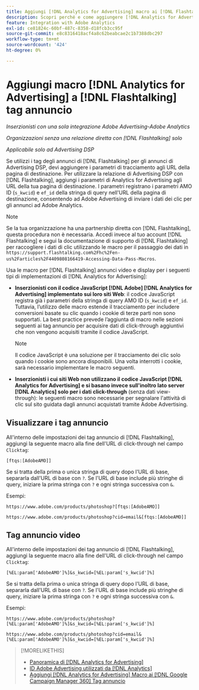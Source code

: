 ```yaml
---
title: Aggiungi [!DNL Analytics for Advertising] macro ai [!DNL Flashtalking] tag annuncio
description: Scopri perché e come aggiungere [!DNL Analytics for Advertising] macro ai tuoi [!DNL Flashtalking] tag annuncio
feature: Integration with Adobe Analytics
exl-id: ce81824c-60bf-487c-8358-d18fcb3cc95f
source-git-commit: e8c8316418acf4a8c62beabcae2c1b7388dbc297
workflow-type: tm+mt
source-wordcount: '424'
ht-degree: 0%

---
```


# Aggiungi macro [!DNL Analytics for Advertising] a [!DNL Flashtalking] tag annuncio

*Inserzionisti con una sola integrazione Adobe Advertising-Adobe Analytics*

*Organizzazioni senza una relazione diretta con [!DNL Flashtalking] solo*

*Applicabile solo ad Advertising DSP*

Se utilizzi i tag degli annunci di [!DNL Flashtalking] per gli annunci di Advertising DSP, devi aggiungere i parametri di tracciamento agli URL della pagina di destinazione. Per utilizzare la relazione di Advertising DSP con [!DNL Flashtalking], aggiungi i parametri di Analytics for Advertising agli URL della tua pagina di destinazione. I parametri registrano i parametri AMO ID (`s_kwcid`) e `ef_id` della stringa di query nell&#39;URL della pagina di destinazione, consentendo ad Adobe Advertising di inviare i dati dei clic per gli annunci ad Adobe Analytics.

>[!NOTE]
>
>Se la tua organizzazione ha una partnership diretta con [!DNL Flashtalking], questa procedura non è necessaria. Accedi invece al tuo account [!DNL Flashtalking] e segui la documentazione di supporto di [!DNL Flashtalking] per raccogliere i dati di clic utilizzando le macro per il passaggio dei dati in `https://support.flashtalking.com%2Fhc%2Fen-us%2Farticles%2F4409808166419-Accessing-Data-Pass-Macros`.

Usa le macro per [!DNL Flashtalking] annunci video e display per i seguenti tipi di implementazioni di [!DNL Analytics for Advertising]:

* **Inserzionisti con il codice JavaScript [!DNL Adobe] [!DNL Analytics for Advertising] implementato sui loro siti Web**: il codice JavaScript registra già i parametri della stringa di query AMO ID (`s_kwcid`) e `ef_id`. Tuttavia, l’utilizzo delle macro estende il tracciamento per includere conversioni basate su clic quando i cookie di terze parti non sono supportati. La best practice prevede l’aggiunta di macro nelle sezioni seguenti ai tag annuncio per acquisire dati di click-through aggiuntivi che non vengono acquisiti tramite il codice JavaScript.

  >[!NOTE]
  >
  >Il codice JavaScript è una soluzione per il tracciamento dei clic solo quando i cookie sono ancora disponibili. Una volta interrotti i cookie, sarà necessario implementare le macro seguenti.

* **Inserzionisti i cui siti Web non utilizzano il codice JavaScript [!DNL Analytics for Advertising] e si basano invece sull&#39;inoltro lato server [!DNL Analytics] solo per i dati click-through** (senza dati view-through): le seguenti macro sono necessarie per segnalare l&#39;attività di clic sul sito guidata dagli annunci acquistati tramite Adobe Advertising.

## Visualizzare i tag annuncio

All&#39;interno delle impostazioni dei tag annuncio di [!DNL Flashtalking], aggiungi la seguente macro alla fine dell&#39;URL di click-through nel campo `Clicktag`:

```
[ftqs:[AdobeAMO]]
```

Se si tratta della prima o unica stringa di query dopo l&#39;URL di base, separarla dall&#39;URL di base con `?`. Se l&#39;URL di base include più stringhe di query, iniziare la prima stringa con `?` e ogni stringa successiva con `&`.

Esempi:

`https://www.adobe.com/products/photoshop?[ftqs:[AdobeAMO]]`

`https://www.adobe.com/products/photoshop?cid=email&[ftqs:[AdobeAMO]]`

## Tag annuncio video

All&#39;interno delle impostazioni dei tag annuncio di [!DNL Flashtalking], aggiungi la seguente macro alla fine dell&#39;URL di click-through nel campo `Clicktag`:

```
[%EL:param['AdobeAMO']%]&s_kwcid=[%EL:param['s_kwcid']%]
```

Se si tratta della prima o unica stringa di query dopo l&#39;URL di base, separarla dall&#39;URL di base con `?`. Se l&#39;URL di base include più stringhe di query, iniziare la prima stringa con `?` e ogni stringa successiva con `&`.

Esempi:

`https://www.adobe.com/products/photoshop?[%EL:param['AdobeAMO']%]&s_kwcid=[%EL:param['s_kwcid']%]`

`https://www.adobe.com/products/photoshop?cid=email&[%EL:param['AdobeAMO']%]&s_kwcid=[%EL:param['s_kwcid']%]`

>[!MORELIKETHIS]
>
>* [Panoramica di [!DNL Analytics for Advertising]](overview.md)
>* [ID Adobe Advertising utilizzati da [!DNL Analytics]](/help/integrations/analytics/ids.md)
>* [Aggiungi [!DNL Analytics for Advertising] Macro ai [!DNL Google Campaign Manager 360] Tag annuncio](/help/integrations/analytics/macros-google-campaign-manager.md)

